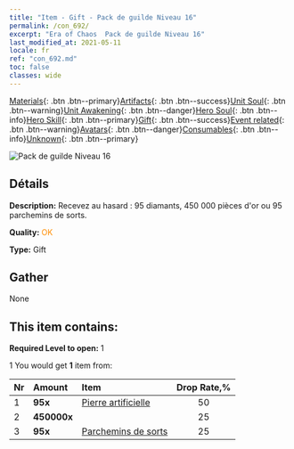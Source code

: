 ```yaml
---
title: "Item - Gift - Pack de guilde Niveau 16"
permalink: /con_692/
excerpt: "Era of Chaos  Pack de guilde Niveau 16"
last_modified_at: 2021-05-11
locale: fr
ref: "con_692.md"
toc: false
classes: wide
---
```

 [Materials](/ItemsFR/){: .btn .btn--primary}[Artifacts](/ItemsFR/Artifacts/){: .btn .btn--success}[Unit Soul](/ItemsFR/UnitSoul/){: .btn .btn--warning}[Unit Awakening](/ItemsFR/UnitAwakening/){: .btn .btn--danger}[Hero Soul](/ItemsFR/HeroSoul/){: .btn .btn--info}[Hero Skill](/ItemsFR/HeroSkill/){: .btn .btn--primary}[Gift](/ItemsFR/Gift/){: .btn .btn--success}[Event related](/ItemsFR/Events/){: .btn .btn--warning}[Avatars](/ItemsFR/Avatars/){: .btn .btn--danger}[Consumables](/ItemsFR/Consumables/){: .btn .btn--info}[Unknown](/ItemsFR/Unknown/){: .btn .btn--primary}

 ![Pack de guilde Niveau 16](/images/t/i_50002.png)

## Détails
 **Description:** Recevez au hasard : 95 diamants, 450 000 pièces d'or ou 95 parchemins de sorts.

 **Quality:** <span style="color: #FF8C00">OK</span>

 **Type:** Gift

## Gather

  None

## This item contains:

 **Required Level to open:** 1

 1 You would get **1** item  from:

  | Nr | Amount |     Item    | Drop Rate,% |
  |:---|:-------|:------------|:---------:|
  | 1 |  **95x** | [Pierre artificielle](/ItemsFR/art_188/) | 50 | 
  | 2 |  **450000x** | <i class="fas fa-coins"/> | 25 | 
  | 3 |  **95x** | [Parchemins de sorts](/ItemsFR/con_694/) | 25 | 
